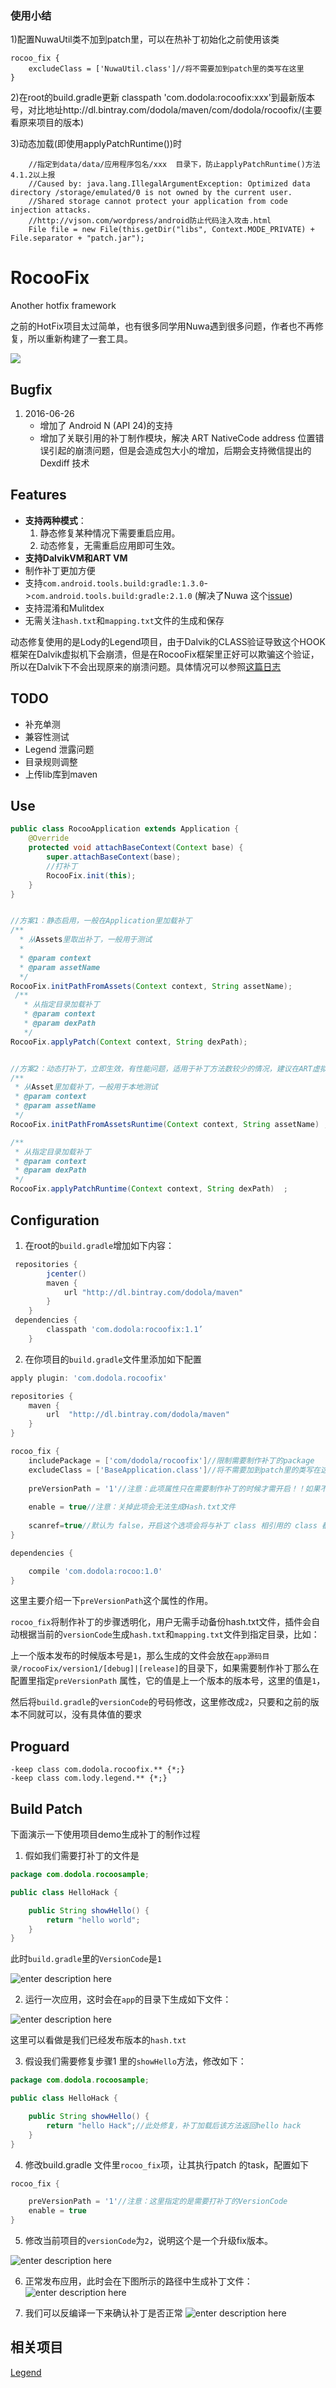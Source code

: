 ### 使用小结
1)配置NuwaUtil类不加到patch里，可以在热补丁初始化之前使用该类
```
rocoo_fix {
    excludeClass = ['NuwaUtil.class']//将不需要加到patch里的类写在这里
}

```

2)在root的build.gradle更新  classpath 'com.dodola:rocoofix:xxx'到最新版本号，对比地址http://dl.bintray.com/dodola/maven/com/dodola/rocoofix/(主要看原来项目的版本)

3)动态加载(即使用applyPatchRuntime())时
```
    //指定到data/data/应用程序包名/xxx  目录下，防止applyPatchRuntime()方法4.1.2以上报
    //Caused by: java.lang.IllegalArgumentException: Optimized data directory /storage/emulated/0 is not owned by the current user.
    //Shared storage cannot protect your application from code injection attacks.
    //http://vjson.com/wordpress/android防止代码注入攻击.html
    File file = new File(this.getDir("libs", Context.MODE_PRIVATE) + File.separator + "patch.jar");
```

# RocooFix

Another hotfix framework

之前的HotFix项目太过简单，也有很多同学用Nuwa遇到很多问题，作者也不再修复，所以重新构建了一套工具。

![](images/device-2016-05-28-010835.png)

## Bugfix
1. 2016-06-26 
   * 增加了 Android N (API 24)的支持
   * 增加了关联引用的补丁制作模块，解决 ART NativeCode address 位置错误引起的崩溃问题，但是会造成包大小的增加，后期会支持微信提出的 Dexdiff 技术

## Features
* **支持两种模式**：
  1. 静态修复某种情况下需要重启应用。
  2. 动态修复，无需重启应用即可生效。
* **支持DalvikVM和ART VM**
* 制作补丁更加方便
* 支持`com.android.tools.build:gradle:1.3.0`->`com.android.tools.build:gradle:2.1.0` (解决了Nuwa 这个[issue][1])
* 支持混淆和Mulitdex
* 无需关注`hash.txt`和`mapping.txt`文件的生成和保存

动态修复使用的是Lody的Legend项目，由于Dalvik的CLASS验证导致这个HOOK框架在Dalvik虚拟机下会崩溃，但是在RocooFix框架里正好可以欺骗这个验证，所以在Dalvik下不会出现原来的崩溃问题。具体情况可以参照[这篇日志](http://dodola.github.io/2016/05/02/legend_crash/)

## TODO
* 补充单测
* 兼容性测试
* Legend 泄露问题
* 目录规则调整
* 上传lib库到maven

## Use
```java
public class RocooApplication extends Application {
    @Override
    protected void attachBaseContext(Context base) {
        super.attachBaseContext(base);
        //打补丁
        RocooFix.init(this);
    }
}


//方案1：静态启用，一般在Application里加载补丁
/**
  * 从Assets里取出补丁，一般用于测试
  *
  * @param context
  * @param assetName
  */
RocooFix.initPathFromAssets(Context context, String assetName);
 /**
   * 从指定目录加载补丁
   * @param context
   * @param dexPath
   */
RocooFix.applyPatch(Context context, String dexPath);


//方案2：动态打补丁，立即生效，有性能问题，适用于补丁方法数较少的情况，建议在ART虚拟机里启用该模式
/**
 * 从Asset里加载补丁，一般用于本地测试
 * @param context
 * @param assetName
 */
RocooFix.initPathFromAssetsRuntime(Context context, String assetName) ;

/**
 * 从指定目录加载补丁
 * @param context
 * @param dexPath
 */ 
RocooFix.applyPatchRuntime(Context context, String dexPath)  ;
```

## Configuration

1. 在root的`build.gradle`增加如下内容：
```groovy
 repositories {
        jcenter()
        maven {
            url "http://dl.bintray.com/dodola/maven"
        }
    }
 dependencies {
        classpath 'com.dodola:rocoofix:1.1’
    }
```

2. 在你项目的`build.gradle`文件里添加如下配置

```groovy
apply plugin: 'com.dodola.rocoofix'

repositories {
    maven {
        url  "http://dl.bintray.com/dodola/maven"
    }
}

rocoo_fix {
    includePackage = ['com/dodola/rocoofix']//限制需要制作补丁的package
    excludeClass = ['BaseApplication.class']//将不需要加到patch里的类写在这里
    
    preVersionPath = '1'//注意：此项属性只在需要制作补丁的时候才需开启！！如果不需要制作补丁则需要去掉此项
    
    enable = true//注意：关掉此项会无法生成Hash.txt文件
    
    scanref=true//默认为 false，开启这个选项会将与补丁 class 相引用的 class 都打入包中来解决 ART 虚拟机崩溃问题，功能 Beta 中
}

dependencies {

    compile 'com.dodola:rocoo:1.0'
}

```

这里主要介绍一下`preVersionPath`这个属性的作用。

`rocoo_fix`将制作补丁的步骤透明化，用户无需手动备份hash.txt文件，插件会自动根据当前的`versionCode`生成`hash.txt`和`mapping.txt`文件到指定目录，比如：

上一个版本发布的时候版本号是`1`，那么生成的文件会放在`app源码目录/rocooFix/version1/[debug]|[release]`的目录下，如果需要制作补丁那么在配置里指定`preVersionPath` 属性，它的值是上一个版本的版本号，这里的值是`1`，

然后将`build.gradle`的`versionCode`的号码修改，这里修改成`2`，只要和之前的版本不同就可以，没有具体值的要求


## Proguard

```
-keep class com.dodola.rocoofix.** {*;}
-keep class com.lody.legend.** {*;}
```

## Build Patch

下面演示一下使用项目demo生成补丁的制作过程

1. 假如我们需要打补丁的文件是

```java
package com.dodola.rocoosample;

public class HelloHack {

    public String showHello() {
        return "hello world";
    }
}

```

此时`build.gradle`里的`VersionCode`是`1`

![enter description here](./images/1464264036709.jpg "1464264036709.jpg")


2. 运行一次应用，这时会在`app`的目录下生成如下文件：

![enter description here](./images/1464264178068.jpg "1464264178068.jpg")

这里可以看做是我们已经发布版本的`hash.txt`


3. 假设我们需要修复步骤1 里的`showHello`方法，修改如下：

```java
package com.dodola.rocoosample;

public class HelloHack {

    public String showHello() {
        return "hello Hack";//此处修复，补丁加载后该方法返回hello hack
    }
}

```

4. 修改build.gradle 文件里`rocoo_fix`项，让其执行patch 的task，配置如下

```gradle
rocoo_fix {

    preVersionPath = '1'//注意：这里指定的是需要打补丁的VersionCode
    enable = true
}

```

5. 修改当前项目的`versionCode`为`2`，说明这个是一个升级fix版本。

![enter description here](./images/1464264514735.jpg "1464264514735.jpg")

6. 正常发布应用，此时会在下图所示的路径中生成补丁文件：
   ![enter description here](./images/1464264669463.jpg "1464264669463.jpg")


7. 我们可以反编译一下来确认补丁是否正常
   ![enter description here](./images/1464264736467.jpg "1464264736467.jpg")

  
## 相关项目
[Legend](https://github.com/asLody/legend)



[1]:https://github.com/jasonross/Nuwa/issues/65